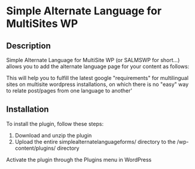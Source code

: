# Simple Alternate Language for MultiSites WP

## Description 

Simple Alternate Language for MultiSite WP (or SALMSWP for short...) allows you to add the alternate language page for your
content as follows:

<link rel="alternate" hreflang="es" href="http://es.example.com/" />

This will help you to fulfill the latest google "requirements" for multilingual sites on multisite wordpress installations,
on which there is no "easy" way to relate post/pages from one language to another'

## Installation

To install the plugin, follow these steps:

1. Download and unzip the plugin
2. Upload the entire simplealternatelanguageforms/ directory to the /wp-content/plugins/ directory

Activate the plugin through the Plugins menu in WordPress

